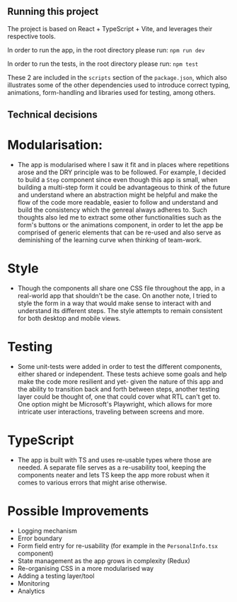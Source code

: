 ## Running this project 

The project is based on React + TypeScript + Vite, and leverages their respective tools.  


In order to run the app, in the root directory please run:
`npm run dev`

In order to run the tests, in the root directory please run: 
`npm test`

These 2 are included in the `scripts` section of the `package.json`, which also illustrates 
some of the other dependencies used to introduce correct typing, animations, form-handling 
and libraries used for testing, among others. 

## Technical decisions

# Modularisation: 
- The app is modularised where I saw it fit and in places where repetitions arose and the DRY principle was 
  to be followed. 
  For example, I decided to build a `Step` component since even though this app is small, when building a 
  multi-step form it could be advantageous to think of the future and understand where an abstraction might 
  be helpful and make the flow of the code more readable, easier to follow and understand and build 
  the consistency which the genreal always adheres to.
  Such thoughts also led me to extract some other functionalities such as the form's buttons 
  or the animations component, in order to let the app be comprised of generic elements that 
  can be re-used and also serve as deminishing of the learning curve when thinking of 
  team-work. 

# Style
- Though the components all share one CSS file throughout the app, in a real-world app that
  shouldn't be the case. 
  On another note, I tried to style the form in a way that would make sense to interact with
  and understand its different steps. The style attempts to remain consistent for both desktop
  and mobile views. 

# Testing
- Some unit-tests were added in order to test the different components, either shared or independent. 
  These tests achieve some goals and help make the code more resilient and yet- given the nature of 
  this app and the ability to transition back and forth between steps, another testing layer could be
  thought of, one that could cover what RTL can't get to. 
  One option might be Microsoft's Playwright, which allows for more intricate user interactions, traveling
  between screens and more. 

# TypeScript
- The app is built with TS and uses re-usable types where those are needed. A separate file
  serves as a re-usability tool, keeping the components neater and lets TS keep the app 
  more robust when it comes to various errors that might arise otherwise. 

# Possible Improvements
- Logging mechanism
- Error boundary
- Form field entry for re-usability (for example in the `PersonalInfo.tsx` component)
- State management as the app grows in complexity (Redux)
- Re-organising CSS in a more modularised way 
- Adding a testing layer/tool
- Monitoring
- Analytics



  
